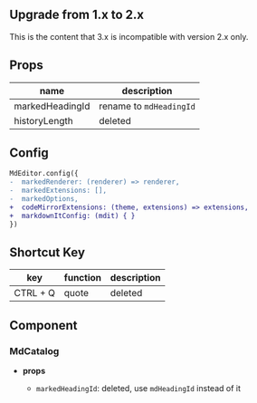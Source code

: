 ## Upgrade from 1.x to 2.x

This is the content that 3.x is incompatible with version 2.x only.

## Props

| name            | description             |
| --------------- | ----------------------- |
| markedHeadingId | rename to `mdHeadingId` |
| historyLength   | deleted                 |

## Config

```diff
MdEditor.config({
-  markedRenderer: (renderer) => renderer,
-  markedExtensions: [],
-  markedOptions,
+  codeMirrorExtensions: (theme, extensions) => extensions,
+  markdownItConfig: (mdit) { }
})
```

## Shortcut Key

| key      | function | description |
| -------- | -------- | ----------- |
| CTRL + Q | quote    | deleted     |

## Component

### MdCatalog

- **props**

  - `markedHeadingId`: deleted, use `mdHeadingId` instead of it
